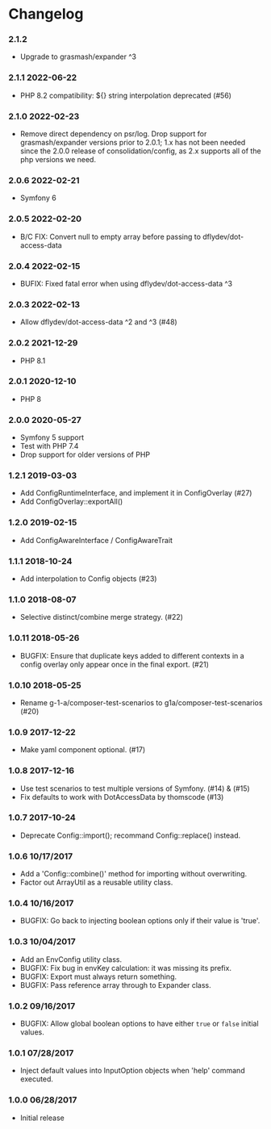 # Changelog

### 2.1.2

* Upgrade to grasmash/expander ^3

### 2.1.1 2022-06-22

* PHP 8.2 compatibility: ${} string interpolation deprecated (#56)

### 2.1.0 2022-02-23

* Remove direct dependency on psr/log. Drop support for grasmash/expander versions prior to 2.0.1; 1.x has not been needed since the 2.0.0 release of consolidation/config, as 2.x supports all of the php versions we need.

### 2.0.6 2022-02-21

* Symfony 6

### 2.0.5 2022-02-20

* B/C FIX: Convert null to empty array before passing to dflydev/dot-access-data

### 2.0.4 2022-02-15

* BUFIX: Fixed fatal error when using dflydev/dot-access-data ^3

### 2.0.3 2022-02-13

* Allow dflydev/dot-access-data ^2 and ^3 (#48)

### 2.0.2 2021-12-29

* PHP 8.1

### 2.0.1 2020-12-10

* PHP 8

### 2.0.0 2020-05-27

* Symfony 5 support
* Test with PHP 7.4
* Drop support for older versions of PHP

### 1.2.1 2019-03-03

* Add ConfigRuntimeInterface, and implement it in ConfigOverlay (#27)
* Add ConfigOverlay::exportAll()

### 1.2.0 2019-02-15

* Add ConfigAwareInterface / ConfigAwareTrait

### 1.1.1 2018-10-24

* Add interpolation to Config objects (#23)

### 1.1.0 2018-08-07

* Selective distinct/combine merge strategy. (#22)

### 1.0.11 2018-05-26

* BUGFIX: Ensure that duplicate keys added to different contexts in a config overlay only appear once in the final export. (#21)

### 1.0.10 2018-05-25

* Rename g-1-a/composer-test-scenarios to g1a/composer-test-scenarios (#20)

### 1.0.9 2017-12-22

* Make yaml component optional. (#17)

### 1.0.8 2017-12-16

* Use test scenarios to test multiple versions of Symfony. (#14) & (#15)
* Fix defaults to work with DotAccessData by thomscode (#13)

### 1.0.7 2017-10-24

* Deprecate Config::import(); recommand Config::replace() instead.

### 1.0.6 10/17/2017

* Add a 'Config::combine()' method for importing without overwriting.
* Factor out ArrayUtil as a reusable utility class.

### 1.0.4 10/16/2017

* BUGFIX: Go back to injecting boolean options only if their value is 'true'.

### 1.0.3 10/04/2017

* Add an EnvConfig utility class.
* BUGFIX: Fix bug in envKey calculation: it was missing its prefix.
* BUGFIX: Export must always return something.
* BUGFIX: Pass reference array through to Expander class.

### 1.0.2 09/16/2017

* BUGFIX: Allow global boolean options to have either `true` or `false` initial values.

### 1.0.1 07/28/2017

* Inject default values into InputOption objects when 'help' command executed.

### 1.0.0 06/28/2017

* Initial release

